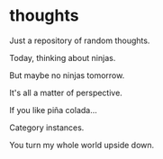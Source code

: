 thoughts
========
  Just a repository of random thoughts.

  Today, thinking about ninjas.
  
  But maybe no ninjas tomorrow.

  It's all a matter of perspective.

  If you like piña colada...

  Category instances.
  
  You turn my whole world upside down.
